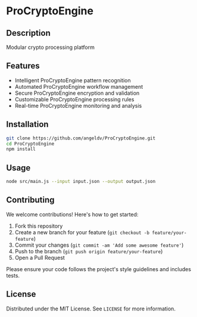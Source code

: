 # ProCryptoEngine

## Description

Modular crypto processing platform

## Features

- Intelligent ProCryptoEngine pattern recognition
- Automated ProCryptoEngine workflow management
- Secure ProCryptoEngine encryption and validation
- Customizable ProCryptoEngine processing rules
- Real-time ProCryptoEngine monitoring and analysis
## Installation

```bash
git clone https://github.com/angeldv/ProCryptoEngine.git
cd ProCryptoEngine
npm install
```

## Usage

```bash
node src/main.js --input input.json --output output.json
```

## Contributing

We welcome contributions! Here's how to get started:

1. Fork this repository
2. Create a new branch for your feature (`git checkout -b feature/your-feature`)
3. Commit your changes (`git commit -am 'Add some awesome feature'`)
4. Push to the branch (`git push origin feature/your-feature`)
5. Open a Pull Request

Please ensure your code follows the project's style guidelines and includes tests.

## License

Distributed under the MIT License. See `LICENSE` for more information.
